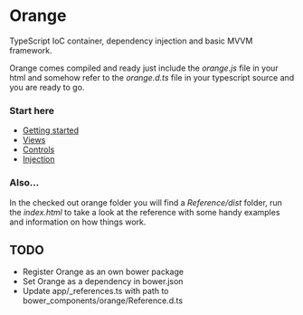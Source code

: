 # Orange
TypeScript IoC container, dependency injection and basic MVVM framework.  

Orange comes compiled and ready just include the *orange.js* file in your html 
and somehow refer to the *orange.d.ts* file in your typescript source and you are 
ready to go. 

### Start here 

* [Getting started](Examples/Basics/basics.md)
* [Views](Examples/Views/views.md)
* [Controls](Examples/Controls/controls.md)
* [Injection](Examples/Injection/injection.md)

### Also...
In the checked out orange folder you will find a *Reference/dist* folder, run the 
*index.html* to take a look at the reference with some handy examples and 
information on how things work.  

## TODO

* Register Orange as an own bower package
* Set Orange as a dependency in bower.json
* Update app/_references.ts with path to bower_components/orange/Reference.d.ts